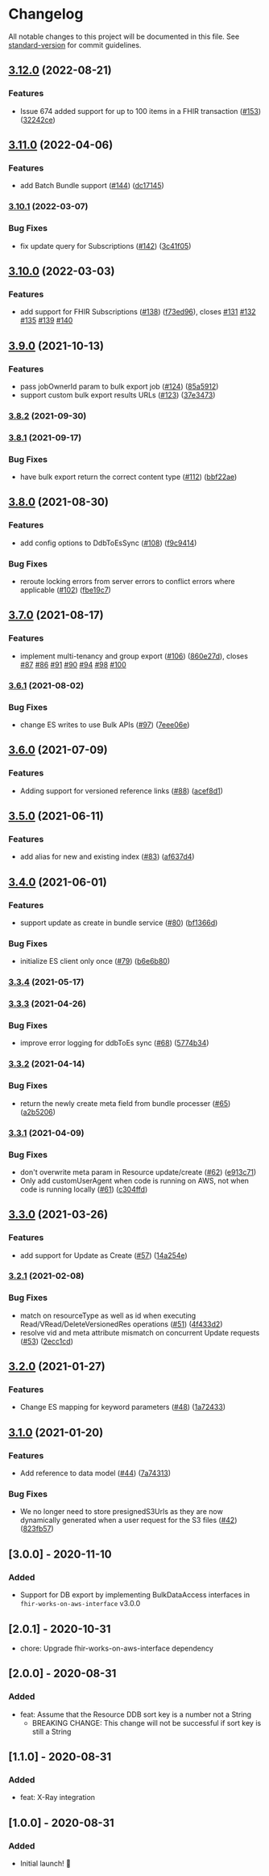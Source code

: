 # Changelog

All notable changes to this project will be documented in this file. See [standard-version](https://github.com/conventional-changelog/standard-version) for commit guidelines.

## [3.12.0](https://github.com/awslabs/fhir-works-on-aws-persistence-ddb/compare/v3.11.0...v3.12.0) (2022-08-21)

### Features

- Issue 674 added support for up to 100 items in a FHIR transaction ([#153](https://github.com/awslabs/fhir-works-on-aws-persistence-ddb/issues/153)) ([32242ce](https://github.com/awslabs/fhir-works-on-aws-persistence-ddb/commit/32242ce1fa6315229b00efd67928384466ac3d5e))

## [3.11.0](https://github.com/awslabs/fhir-works-on-aws-persistence-ddb/compare/v3.10.1...v3.11.0) (2022-04-06)

### Features

- add Batch Bundle support ([#144](https://github.com/awslabs/fhir-works-on-aws-persistence-ddb/issues/144)) ([dc17145](https://github.com/awslabs/fhir-works-on-aws-persistence-ddb/commit/dc17145ebd73eba2c6fe9fe519263f92617ce493))

### [3.10.1](https://github.com/awslabs/fhir-works-on-aws-persistence-ddb/compare/v3.10.0...v3.10.1) (2022-03-07)

### Bug Fixes

- fix update query for Subscriptions ([#142](https://github.com/awslabs/fhir-works-on-aws-persistence-ddb/issues/142)) ([3c41f05](https://github.com/awslabs/fhir-works-on-aws-persistence-ddb/commit/3c41f0534fb5cf99ce0ecce7ca27b34793154226))

## [3.10.0](https://github.com/awslabs/fhir-works-on-aws-persistence-ddb/compare/v3.9.0...v3.10.0) (2022-03-03)

### Features

- add support for FHIR Subscriptions ([#138](https://github.com/awslabs/fhir-works-on-aws-persistence-ddb/issues/138)) ([f73ed96](https://github.com/awslabs/fhir-works-on-aws-persistence-ddb/commit/f73ed96ffb0f4ca9886a96e9049530ce9a008040)), closes [#131](https://github.com/awslabs/fhir-works-on-aws-persistence-ddb/issues/131) [#132](https://github.com/awslabs/fhir-works-on-aws-persistence-ddb/issues/132) [#135](https://github.com/awslabs/fhir-works-on-aws-persistence-ddb/issues/135) [#139](https://github.com/awslabs/fhir-works-on-aws-persistence-ddb/issues/139) [#140](https://github.com/awslabs/fhir-works-on-aws-persistence-ddb/issues/140)

## [3.9.0](https://github.com/awslabs/fhir-works-on-aws-persistence-ddb/compare/v3.8.2...v3.9.0) (2021-10-13)

### Features

- pass jobOwnerId param to bulk export job ([#124](https://github.com/awslabs/fhir-works-on-aws-persistence-ddb/issues/124)) ([85a5912](https://github.com/awslabs/fhir-works-on-aws-persistence-ddb/commit/85a59129b293d858f29189dda9281fe9e7addf2e))
- support custom bulk export results URLs ([#123](https://github.com/awslabs/fhir-works-on-aws-persistence-ddb/issues/123)) ([37e3473](https://github.com/awslabs/fhir-works-on-aws-persistence-ddb/commit/37e34732817d5053e9a3f57d69ed16e63147c979))

### [3.8.2](https://github.com/awslabs/fhir-works-on-aws-persistence-ddb/compare/v3.8.1...v3.8.2) (2021-09-30)

### [3.8.1](https://github.com/awslabs/fhir-works-on-aws-persistence-ddb/compare/v3.8.0...v3.8.1) (2021-09-17)

### Bug Fixes

- have bulk export return the correct content type ([#112](https://github.com/awslabs/fhir-works-on-aws-persistence-ddb/issues/112)) ([bbf22ae](https://github.com/awslabs/fhir-works-on-aws-persistence-ddb/commit/bbf22ae94bf03d843966d8b62c9aeee5410e7bf7))

## [3.8.0](https://github.com/awslabs/fhir-works-on-aws-persistence-ddb/compare/v3.7.0...v3.8.0) (2021-08-30)

### Features

- add config options to DdbToEsSync ([#108](https://github.com/awslabs/fhir-works-on-aws-persistence-ddb/issues/108)) ([f9c9414](https://github.com/awslabs/fhir-works-on-aws-persistence-ddb/commit/f9c9414a326f2e458b4e1c82ad29a694facee70e))

### Bug Fixes

- reroute locking errors from server errors to conflict errors where applicable ([#102](https://github.com/awslabs/fhir-works-on-aws-persistence-ddb/issues/102)) ([fbe19c7](https://github.com/awslabs/fhir-works-on-aws-persistence-ddb/commit/fbe19c75acaa7b8cf5777578aad83b778e93579f))

## [3.7.0](https://github.com/awslabs/fhir-works-on-aws-persistence-ddb/compare/v3.6.1...v3.7.0) (2021-08-17)

### Features

- implement multi-tenancy and group export ([#106](https://github.com/awslabs/fhir-works-on-aws-persistence-ddb/issues/106)) ([860e27d](https://github.com/awslabs/fhir-works-on-aws-persistence-ddb/commit/860e27dac6711ff0b8998d4ab43e983304effa59)), closes [#87](https://github.com/awslabs/fhir-works-on-aws-persistence-ddb/issues/87) [#86](https://github.com/awslabs/fhir-works-on-aws-persistence-ddb/issues/86) [#91](https://github.com/awslabs/fhir-works-on-aws-persistence-ddb/issues/91) [#90](https://github.com/awslabs/fhir-works-on-aws-persistence-ddb/issues/90) [#94](https://github.com/awslabs/fhir-works-on-aws-persistence-ddb/issues/94) [#98](https://github.com/awslabs/fhir-works-on-aws-persistence-ddb/issues/98) [#100](https://github.com/awslabs/fhir-works-on-aws-persistence-ddb/issues/100)

### [3.6.1](https://github.com/awslabs/fhir-works-on-aws-persistence-ddb/compare/v3.6.0...v3.6.1) (2021-08-02)

### Bug Fixes

- change ES writes to use Bulk APIs ([#97](https://github.com/awslabs/fhir-works-on-aws-persistence-ddb/issues/97)) ([7eee06e](https://github.com/awslabs/fhir-works-on-aws-persistence-ddb/commit/7eee06e5955bb980abd17dced35a86236ea10189))

## [3.6.0](https://github.com/awslabs/fhir-works-on-aws-persistence-ddb/compare/v3.5.0...v3.6.0) (2021-07-09)

### Features

- Adding support for versioned reference links ([#88](https://github.com/awslabs/fhir-works-on-aws-persistence-ddb/issues/88)) ([acef8d1](https://github.com/awslabs/fhir-works-on-aws-persistence-ddb/commit/acef8d17b934214e49b47bff0ddc438acedf99e8))

## [3.5.0](https://github.com/awslabs/fhir-works-on-aws-persistence-ddb/compare/v3.4.0...v3.5.0) (2021-06-11)

### Features

- add alias for new and existing index ([#83](https://github.com/awslabs/fhir-works-on-aws-persistence-ddb/issues/83)) ([af637d4](https://github.com/awslabs/fhir-works-on-aws-persistence-ddb/commit/af637d442ca328507ce2dcf457f173c07bb8e3aa))

## [3.4.0](https://github.com/awslabs/fhir-works-on-aws-persistence-ddb/compare/v3.3.4...v3.4.0) (2021-06-01)

### Features

- support update as create in bundle service ([#80](https://github.com/awslabs/fhir-works-on-aws-persistence-ddb/issues/80)) ([bf1366d](https://github.com/awslabs/fhir-works-on-aws-persistence-ddb/commit/bf1366dd82d08afe9eea862c792518505ed8bf54))

### Bug Fixes

- initialize ES client only once ([#79](https://github.com/awslabs/fhir-works-on-aws-persistence-ddb/issues/79)) ([b6e6b80](https://github.com/awslabs/fhir-works-on-aws-persistence-ddb/commit/b6e6b8097cec335ec12a4e28b822387615add5e5))

### [3.3.4](https://github.com/awslabs/fhir-works-on-aws-persistence-ddb/compare/v3.3.3...v3.3.4) (2021-05-17)

### [3.3.3](https://github.com/awslabs/fhir-works-on-aws-persistence-ddb/compare/v3.3.2...v3.3.3) (2021-04-26)

### Bug Fixes

- improve error logging for ddbToEs sync ([#68](https://github.com/awslabs/fhir-works-on-aws-persistence-ddb/issues/68)) ([5774b34](https://github.com/awslabs/fhir-works-on-aws-persistence-ddb/commit/5774b3428392d828132bca1b611f02b5c6479d48))

### [3.3.2](https://github.com/awslabs/fhir-works-on-aws-persistence-ddb/compare/v3.3.1...v3.3.2) (2021-04-14)

### Bug Fixes

- return the newly create meta field from bundle processer ([#65](https://github.com/awslabs/fhir-works-on-aws-persistence-ddb/issues/65)) ([a2b5206](https://github.com/awslabs/fhir-works-on-aws-persistence-ddb/commit/a2b5206d353c25d464e5290d08d375cb1b6d806e))

### [3.3.1](https://github.com/awslabs/fhir-works-on-aws-persistence-ddb/compare/v3.3.0...v3.3.1) (2021-04-09)

### Bug Fixes

- don't overwrite meta param in Resource update/create ([#62](https://github.com/awslabs/fhir-works-on-aws-persistence-ddb/issues/62)) ([e913c71](https://github.com/awslabs/fhir-works-on-aws-persistence-ddb/commit/e913c711c842d922a9aa1902b6705d240af6ad68))
- Only add customUserAgent when code is running on AWS, not when code is running locally ([#61](https://github.com/awslabs/fhir-works-on-aws-persistence-ddb/issues/61)) ([c304ffd](https://github.com/awslabs/fhir-works-on-aws-persistence-ddb/commit/c304ffd5b1a5d7bf1f9dc5bc2e1088859f4a4968))

## [3.3.0](https://github.com/awslabs/fhir-works-on-aws-persistence-ddb/compare/v3.2.1...v3.3.0) (2021-03-26)

### Features

- add support for Update as Create ([#57](https://github.com/awslabs/fhir-works-on-aws-persistence-ddb/issues/57)) ([14a254e](https://github.com/awslabs/fhir-works-on-aws-persistence-ddb/commit/14a254e7c290b459660506c637de4601a0c36aa8))

### [3.2.1](https://github.com/awslabs/fhir-works-on-aws-persistence-ddb/compare/v3.2.0...v3.2.1) (2021-02-08)

### Bug Fixes

- match on resourceType as well as id when executing Read/VRead/DeleteVersionedRes operations ([#51](https://github.com/awslabs/fhir-works-on-aws-persistence-ddb/issues/51)) ([4f433d2](https://github.com/awslabs/fhir-works-on-aws-persistence-ddb/commit/4f433d2eacdd81c25bdc6e5a2d5e9ea755a33204))
- resolve vid and meta attribute mismatch on concurrent Update requests ([#53](https://github.com/awslabs/fhir-works-on-aws-persistence-ddb/issues/53)) ([2ecc1cd](https://github.com/awslabs/fhir-works-on-aws-persistence-ddb/commit/2ecc1cd894c9b10b984598f654654a92a1ae5c50))

## [3.2.0](https://github.com/awslabs/fhir-works-on-aws-persistence-ddb/compare/v3.1.0...v3.2.0) (2021-01-27)

### Features

- Change ES mapping for keyword parameters ([#48](https://github.com/awslabs/fhir-works-on-aws-persistence-ddb/issues/48)) ([1a72433](https://github.com/awslabs/fhir-works-on-aws-persistence-ddb/commit/1a72433817752e707af9ea52508b083415149ecc))

## [3.1.0](https://github.com/awslabs/fhir-works-on-aws-persistence-ddb/compare/v3.0.0...v3.1.0) (2021-01-20)

### Features

- Add reference to data model ([#44](https://github.com/awslabs/fhir-works-on-aws-persistence-ddb/issues/44)) ([7a74313](https://github.com/awslabs/fhir-works-on-aws-persistence-ddb/commit/7a74313e88b8620346791d865b35787914889306))

### Bug Fixes

- We no longer need to store presignedS3Urls as they are now dynamically generated when a user request for the S3 files ([#42](https://github.com/awslabs/fhir-works-on-aws-persistence-ddb/issues/42)) ([823fb57](https://github.com/awslabs/fhir-works-on-aws-persistence-ddb/commit/823fb573e29a37ba2c83f1c4c33e2cdd1cfef449))

## [3.0.0] - 2020-11-10

### Added

- Support for DB export by implementing BulkDataAccess interfaces in `fhir-works-on-aws-interface` v3.0.0

## [2.0.1] - 2020-10-31

- chore: Upgrade fhir-works-on-aws-interface dependency

## [2.0.0] - 2020-08-31

### Added

- feat: Assume that the Resource DDB sort key is a number not a String
  - BREAKING CHANGE: This change will not be successful if sort key is still a String

## [1.1.0] - 2020-08-31

### Added

- feat: X-Ray integration

## [1.0.0] - 2020-08-31

### Added

- Initial launch! :rocket:
